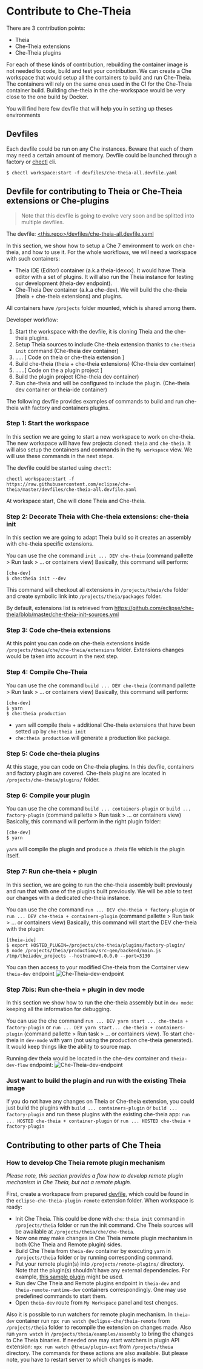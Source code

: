 Contribute to Che-Theia
================

There are 3 contribution points:
- Theia
- Che-Theia extensions
- Che-Theia plugins

For each of these kinds of contribution, rebuilding the container image is not needed to code, build and test your contribution.
We can create a Che workspace that would setup all the containers to build and run Che-Theia. The containers will rely on the same ones used in the CI for the Che-Theia container build. Building che-theia in the che-workspace would be very close to the one build by Docker.

You will find here few devfile that will help you in setting up theses environments

## Devfiles
Each devfile could be run on any Che instances. Beware that each of them may need a certain amount of memory.
Devfile could be launched through a factory or [chectl](https://github.com/che-incubator/chectl) cli.

```
$ chectl workspace:start -f devfiles/che-theia-all.devfile.yaml
```

## Devfile for contributing to Theia or Che-Theia extensions or Che-plugins
> Note that this devfile is going to evolve very soon and be splitted into multiple devfiles.

The devfile: [<this.repo>/devfiles/che-theia-all.devfile.yaml](./devfiles/che-theia-all.devfile.yaml)

In this section, we show how to setup a Che 7 environment to work on che-theia, and how to use it.
For the whole workflows, we will need a workspace with such containers:

- Theia IDE (Editor) container (a.k.a theia-idexxx). It would have Theia editor with a set of plugins. It will also run the Theia instance for testing our development (theia-dev endpoint).
- Che-Theia Dev container (a.k.a che-dev). We will build the che-theia (theia + che-theia extensions) and plugins.

All containers have `/projects` folder mounted, which is shared among them.


Developer workflow:

1. Start the workspace with the devfile, it is cloning Theia and the che-theia plugins.
2. Setup Theia sources to include Che-theia extension thanks to `che:theia init` command (Che-theia dev container)
3. ….. [ Code on theia or che-theia extension ]
4. Build che-theia (theia + che-theia extensions) (Che-theia dev container)
5. …...[ Code on the a plugin project ]
6. Build the plugin project (Che-theia dev container)
7. Run che-theia and will be configured to include the plugin. (Che-theia dev container or theia-ide container)

The following devfile provides examples of commands to build and run che-theia with factory and containers plugins.


### Step 1: Start the workspace
In this section we are going to start a new workspace to work on che-theia. The new workspace will have few projects cloned: `theia` and `che-theia`. It will also setup the containers and commands in the `My workspace` view. We will use these commands in the next steps.

The devfile could be started using `chectl`:

```
chectl workspace:start -f https://raw.githubusercontent.com/eclipse/che-theia/master/devfiles/che-theia-all.devfile.yaml
```
At workspace start, Che will clone Theia and Che-theia.



### Step 2: Decorate Theia with Che-theia extensions: che-theia init

In this section we are going to adapt Theia build so it creates an assembly with che-theia specific extensions.

You can use the che command `init ... DEV che-theia` (command pallette > Run task > … or containers view)
Basically, this command will perform:
```
[che-dev]
$ che:theia init --dev
```

This command will checkout all extensions in `/projects/theia/che` folder and create symbolic link into `/projects/theia/packages` folder.

By default, extensions list is retrieved from https://github.com/eclipse/che-theia/blob/master/che-theia-init-sources.yml

### Step 3: Code che-theia extensions
At this point you can code on che-theia extensions inside `/projects/theia/che/che-theia/extensions` folder. Extensions changes would be taken into account in the next step.

### Step 4: Compile Che-Theia
You can use the che command `build ... DEV che-theia` (command pallette > Run task > … or containers view)
Basically, this command will perform:
```
[che-dev]
$ yarn
$ che:theia production
```

- `yarn` will compile theia + additional Che-theia extensions that have been setted up by `che:theia init`
- `che:theia production` will generate a production like package.

### Step 5: Code che-theia plugins
At this stage, you can code on Che-theia plugins. In this devfile, containers and factory plugin are covered.
Che-theia plugins are located in `/projects/che-theia/plugins/` folder.

### Step 6: Compile your plugin
You can use the che command `build ... containers-plugin` or `build ... factory-plugin` (command pallette > Run task > … or containers view)
Basically, this command will perform in the right plugin folder:

```
[che-dev]
$ yarn
```

`yarn` will compile the plugin and produce a .theia file which is the plugin itself.

### Step 7: Run che-theia + plugin
In this section, we are going to run the che-theia assembly built previously and run that with one of the plugins built previously. We will be able to test our changes with a dedicated che-theia instance.

You can use the che command `run ... DEV che-theia + factory-plugin` or `run ... DEV che-theia + containers-plugin` (command pallette > Run task > … or containers view)
Basically, this command will start the DEV che-theia with the plugin:

```
[theia-ide]
$ export HOSTED_PLUGIN=/projects/che-theia/plugins/factory-plugin/
$ node /projects/theia/production/src-gen/backend/main.js /tmp/theiadev_projects --hostname=0.0.0.0 --port=3130
```

You can then access to your modified Che-theia from the Container view `theia-dev` endpoint
![Che-Theia-dev-endpoint](https://raw.githubusercontent.com/eclipse/che-theia/assets/theia-dev-endpoint.png)

### Step 7bis: Run che-theia + plugin in dev mode
In this section we show how to run the che-theia assembly but in `dev mode`: keeping all the information for debugging.

You can use the che command `run ... DEV yarn start ... che-theia + factory-plugin` or
`run ... DEV yarn start... che-theia + containers-plugin`
(command pallette > Run task > … or containers view).
To start che-theia in `dev-mode` with yarn (not using the production che-theia generated). It would keep things like the ability to source map.

Running dev theia would be located in the che-dev container and `theia-dev-flow` endpoint:
![Che-Theia-dev-endpoint](https://raw.githubusercontent.com/eclipse/che-theia/assets/theia-dev-flow-endpoint.png)

### Just want to build the plugin and run with the existing Theia image
If you do not have any changes on Theia or Che-theia extension, you could just build the plugins with `build ... containers-plugin` or `build ... factory-plugin`
and run these plugins with the existing che-theia app:
`run ... HOSTED che-theia + container-plugin` or `run ... HOSTED che-theia + factory-plugin`

## Contributing to other parts of Che Theia

### How to develop Che Theia remote plugin mechanism

_Please note, this section provides a flow how to develop remote plugin mechanism in Che Theia, but not a remote plugin._

First, create a workspace from prepared [devfile](https://github.com/eclipse/che-theia/blob/master/extensions/eclipse-che-theia-plugin-remote/devfile.yaml), which could be found in the `eclipse-che-theia-plugin-remote` extension folder.
When workspace is ready:
 - Init Che Theia. This could be done with `che:theia init` command in `/projects/theia` folder or run the init command.
   Che Theia sources will be awailable at `/projects/theia/che/che-theia`.
 - Now one may make changes in Che Theia remote plugin mechanism in both (Che Theia and Remote plugin) sides.
 - Build Che Theia from `theia-dev` container by executing `yarn` in `/projects/theia` folder or by running corresponding command.
 - Put your remote plugin(s) into `/projects/remote-plugins/` directory.
   Note that the plugin(s) shouldn't have any external dependencies.
   For example, [this sample plugin](https://github.com/eclipse/che-theia-samples/tree/master/samples/hello-world-backend-plugin) might be used.
 - Run dev Che Theia and Remote plugins endpoint in `theia-dev` and `theia-remote-runtime-dev` containers correspondingly.
   One may use predefined commands to start them.
 - Open `theia-dev` route from `My Workspace` panel and test chenges.

Also it is possible to run watchers for remote plugin mechanism.
In `theia-dev` container run `npx run watch @eclipse-che/theia-remote` from `/projects/theia` folder to recompile the extension on changes made.
Also run `yarn watch` in `/projects/theia/examples/assembly` to bring the changes to Che Theia binaries.
If needed one may start watchers in plugin API extension: `npx run watch @theia/plugin-ext` from `/projects/theia` directory.
The commands for these actions are also available.
But please note, you have to restart server to which changes is made.
